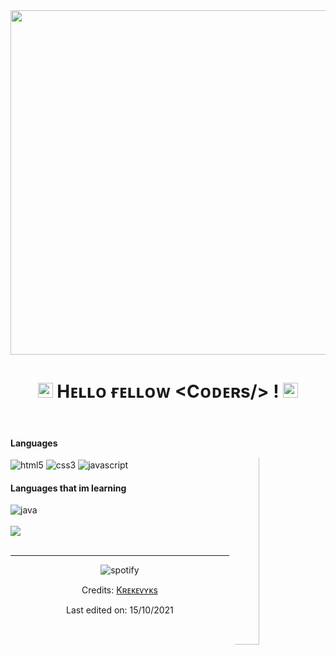 <div align="center">
<img width="1440px" height = "551px" src="https://cdn.pixabay.com/photo/2018/01/14/23/12/nature-3082832_1280.jpg" alt="cover" />
</div>

<h1 align="center"><img src="https://github.com/JayantGoel001/JayantGoel001/blob/master/GIF/Earth.gif" width="24px" style="max-width:100%;"> Hᴇʟʟᴏ ғᴇʟʟᴏᴡ &lt;Cᴏᴅᴇʀs/&gt; ! <img src="https://raw.githubusercontent.com/iampavangandhi/iampavangandhi/master/gifs/Hi.gif" width="24px"></h1>
<br/>
<img src="https://c.tenor.com/myPHsReL2YIAAAAd/hacker.gif" width="30%" align="right" alt="Github" style="border-radius:50%"/>
<div align="left">
<h4>Languages</h4>
<img src="https://img.shields.io/badge/html5-73d8BC?style=for-the-badge&logo=html5&logoColor=22775f" alt="html5"/> 
<img src="https://img.shields.io/badge/Css3-73d8BC?style=for-the-badge&logo=css3&logoColor=22775f" alt="css3"/>
<img src="https://img.shields.io/badge/javascript-73d8BC?style=for-the-badge&logo=javascript&logoColor=22775f" alt="javascript"/>
<h4>Languages that im learning</h4>
<img src="https://img.shields.io/badge/java-73d8BC?style=for-the-badge&logo=java&logoColor=22775f" alt="java"/>
</div>
<br/>
<div align="left"> <img src="https://github-readme-stats.vercel.app/api?username=Krekevyks&layout=compact&amp;show_icons=true&amp;title_color=73d8BC&amp;text_color=cccccc&amp;bg_color=00000000&amp;hide_border=true&amp;icon_color=73d8bc&amp;hide_title=true&amp;count_private=true" style="max-width:100%;"/>
</div>
<div align="center">
<br/>
  
------
<img align="center"
src="https://spotify-github-profile.vercel.app/api/view?uid=21nw4lsqbjqdrvj7grtvmenuy&cover_image=true&theme=novatorem&bar_color=73d8bc&bar_color_cover=false"
alt="spotify" />
 
Credits: [Kʀᴇᴋᴇᴠʏᴋs](https://github.com/krekevyks)

Last edited on: 15/10/2021
  
